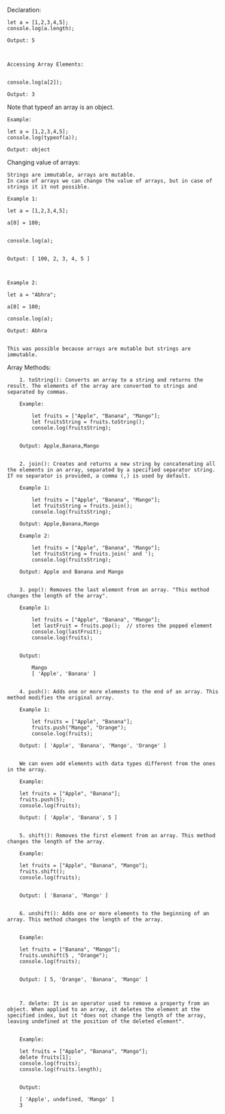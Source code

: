 Declaration:

    let a = [1,2,3,4,5];
    console.log(a.length);

    Output: 5



    Accessing Array Elements:


    console.log(a[2]);

    Output: 3


Note that typeof an array is an object.

    Example:

    let a = [1,2,3,4,5];
    console.log(typeof(a));

    Output: object


Changing value of arrays:


    Strings are immutable, arrays are mutable.
    In case of arrays we can change the value of arrays, but in case of strings it it not possible.

    Example 1:

    let a = [1,2,3,4,5];

    a[0] = 100;


    console.log(a);


    Output: [ 100, 2, 3, 4, 5 ]



    Example 2:

    let a = "Abhra";

    a[0] = 100;

    console.log(a);

    Output: Abhra


    This was possible because arrays are mutable but strings are immutable.


Array Methods:

        1. toString(): Converts an array to a string and returns the result. The elements of the array are converted to strings and separated by commas.

        Example:

            let fruits = ["Apple", "Banana", "Mango"];
            let fruitsString = fruits.toString();
            console.log(fruitsString);


        Output: Apple,Banana,Mango


        2. join(): Creates and returns a new string by concatenating all the elements in an array, separated by a specified separator string. If no separator is provided, a comma (,) is used by default.

        Example 1:

            let fruits = ["Apple", "Banana", "Mango"];
            let fruitsString = fruits.join();
            console.log(fruitsString);

        Output: Apple,Banana,Mango

        Example 2:

            let fruits = ["Apple", "Banana", "Mango"];
            let fruitsString = fruits.join(' and ');
            console.log(fruitsString);

        Output: Apple and Banana and Mango


        3. pop(): Removes the last element from an array. "This method changes the length of the array".

        Example 1:

            let fruits = ["Apple", "Banana", "Mango"];
            let lastFruit = fruits.pop();  // stores the popped element
            console.log(lastFruit);
            console.log(fruits);


        Output:

            Mango
            [ 'Apple', 'Banana' ]


        4. push(): Adds one or more elements to the end of an array. This method modifies the original array.

        Example 1:

            let fruits = ["Apple", "Banana"];
            fruits.push("Mango", "Orange");
            console.log(fruits);

        Output: [ 'Apple', 'Banana', 'Mango', 'Orange' ]


        We can even add elements with data types different from the ones in the array.

        Example:

        let fruits = ["Apple", "Banana"];
        fruits.push(5);
        console.log(fruits);

        Output: [ 'Apple', 'Banana', 5 ]


        5. shift(): Removes the first element from an array. This method changes the length of the array.

        Example:

        let fruits = ["Apple", "Banana", "Mango"];
        fruits.shift();
        console.log(fruits);


        Output: [ 'Banana', 'Mango' ]


        6. unshift(): Adds one or more elements to the beginning of an array. This method changes the length of the array.


        Example:

        let fruits = ["Banana", "Mango"];
        fruits.unshift(5 , "Orange");
        console.log(fruits);


        Output: [ 5, 'Orange', 'Banana', 'Mango' ]



        7. delete: It is an operator used to remove a property from an object. When applied to an array, it deletes the element at the specified index, but it "does not change the length of the array, leaving undefined at the position of the deleted element".


        Example:

        let fruits = ["Apple", "Banana", "Mango"];
        delete fruits[1];
        console.log(fruits);
        console.log(fruits.length);


        Output:

        [ 'Apple', undefined, 'Mango' ]
        3


